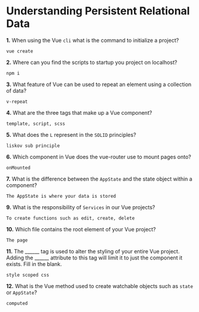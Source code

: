 # Understanding Persistent Relational Data

**1.** When using the Vue `cli` what is the command to initialize a project?
<!-- enter you answer in the space below -->
```
vue create
```
**2.** Where can you find the scripts to startup you project on localhost?
<!-- enter you answer in the space below -->
```
npm i
```
**3.** What feature of Vue can be used to repeat an element using a collection of data?
<!-- enter you answer in the space below -->
```
v-repeat
```
**4.** What are the three tags that make up a Vue component?
<!-- enter you answer in the space below -->
```
template, script, scss
```
**5.** What does the `L` represent in the `SOLID` principles?
<!-- enter you answer in the space below -->
```
liskov sub principle 

```
**6.** Which component in Vue does the vue-router use to mount pages onto?
<!-- enter you answer in the space below -->
```
onMounted
```
**7.** What is the difference between the `AppState` and the state object within a component?
<!-- enter you answer in the space below -->
```
The AppState is where your data is stored 
```
**9.** What is the responsibility of `Services` in our Vue projects?
<!-- enter you answer in the space below -->
```
To create functions such as edit, create, delete
```
**10.** Which file contains the root element of your Vue project?
<!-- enter you answer in the space below -->
```
The page
```
**11.** The ______ tag is used to alter the styling of your entire Vue project.  Adding the ______ attribute to this tag will limit it to just the component it exists.  Fill in the blank.
<!-- enter you answer in the space below -->
```
style scoped css 
```
**12.** What is the Vue method used to create watchable objects such as `state` or `AppState`?
<!-- enter you answer in the space below -->
```
computed
```